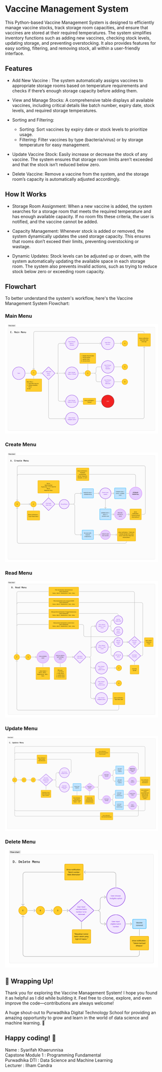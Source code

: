 # Vaccine Management System
This Python-based Vaccine Management System is designed to efficiently manage vaccine stocks, track storage room capacities, and ensure that vaccines are stored at their required temperatures. The system simplifies inventory functions such as adding new vaccines, checking stock levels, updating storage, and preventing overstocking. It also provides features for easy sorting, filtering, and removing stock, all within a user-friendly interface.

## Features
* Add New Vaccine : The system automatically assigns vaccines to appropriate storage rooms based on temperature requirements and checks if there’s enough storage capacity before adding them.

* View and Manage Stocks: A comprehensive table displays all available vaccines, including critical details like batch number, expiry date, stock levels, and required storage temperatures.

* Sorting and Filtering:
    * Sorting: Sort vaccines by expiry date or stock levels to prioritize usage.
    * Filtering: Filter vaccines by type (bacteria/virus) or by storage temperature for easy management.

* Update Vaccine Stock: Easily increase or decrease the stock of any vaccine. The system ensures that storage room limits aren’t exceeded and that the stock isn’t reduced below zero.

* Delete Vaccine: Remove a vaccine from the system, and the storage room’s capacity is automatically adjusted accordingly.

## How It Works
* Storage Room Assignment: When a new vaccine is added, the system searches for a storage room that meets the required temperature and has enough available capacity. If no room fits these criteria, the user is notified, and the vaccine cannot be added.

* Capacity Management: Whenever stock is added or removed, the system dynamically updates the used storage capacity. This ensures that rooms don’t exceed their limits, preventing overstocking or wastage.

* Dynamic Updates: Stock levels can be adjusted up or down, with the system automatically updating the available space in each storage room. The system also prevents invalid actions, such as trying to reduce stock below zero or exceeding room capacity.

## Flowchart
To better understand the system's workflow, here's the Vaccine Management System Flowchart:

### Main Menu
![image](main.jpg)

### Create Menu
![image](create.jpg)

### Read Menu
![image](read.jpg)

### Update Menu
![image](update.jpg)

### Delete Menu
![image](delete.jpg)

## 🎉 Wrapping Up!
Thank you for exploring the Vaccine Management System! I hope you found it as helpful as I did while building it. Feel free to clone, explore, and even improve the code—contributions are always welcome!

A huge shout-out to Purwadhika Digital Technology School for providing an amazing opportunity to grow and learn in the world of data science and machine learning. 🙌

Happy coding! 🚀
---

Name                : Syarifah Khaerunnisa \
Capstone Module 1   : Programming Fundamental \
Purwadhika DTI      : Data Science and Machine Learning \
Lecturer            : Ilham Candra 


